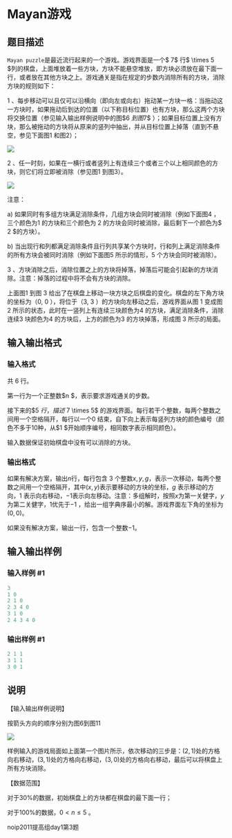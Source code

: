 # Mayan游戏

## 题目描述

`Mayan puzzle`是最近流行起来的一个游戏。游戏界面是一个$ 7$ 行$ \times 5 $列的棋盘，上面堆放着一些方块，方块不能悬空堆放，即方块必须放在最下面一行，或者放在其他方块之上。游戏通关是指在规定的步数内消除所有的方块，消除方块的规则如下：

1 、每步移动可以且仅可以沿横向（即向左或向右）拖动某一方块一格：当拖动这一方块时，如果拖动后到达的位置（以下称目标位置）也有方块，那么这两个方块将交换位置（参见输入输出样例说明中的图$6 $到图$7$ ）；如果目标位置上没有方块，那么被拖动的方块将从原来的竖列中抽出，并从目标位置上掉落（直到不悬空，参见下面图1 和图2）；

![](https://cdn.luogu.com.cn/upload/pic/103.png)

2 、任一时刻，如果在一横行或者竖列上有连续三个或者三个以上相同颜色的方块，则它们将立即被消除（参见图1 到图3）。

![](https://cdn.luogu.com.cn/upload/pic/102.png)

注意：

a) 如果同时有多组方块满足消除条件，几组方块会同时被消除（例如下面图$4$ ，三个颜色为$1$ 的方块和三个颜色为 $2$ 的方块会同时被消除，最后剩下一个颜色为$ 2 $的方块）。

b) 当出现行和列都满足消除条件且行列共享某个方块时，行和列上满足消除条件的所有方块会被同时消除（例如下面图5 所示的情形，5 个方块会同时被消除）。

3 、方块消除之后，消除位置之上的方块将掉落，掉落后可能会引起新的方块消除。注意：掉落的过程中将不会有方块的消除。

上面图1 到图 3 给出了在棋盘上移动一块方块之后棋盘的变化。棋盘的左下角方块的坐标为（0, 0 ），将位于（3, 3 ）的方块向左移动之后，游戏界面从图 1 变成图 2 所示的状态，此时在一竖列上有连续三块颜色为4 的方块，满足消除条件，消除连续3 块颜色为4 的方块后，上方的颜色为3 的方块掉落，形成图 3 所示的局面。

## 输入输出格式

### 输入格式

共 6 行。

第一行为一个正整数$n $，表示要求游戏通关的步数。

接下来的$5 $行，描述$ 7 \times 5$ 的游戏界面。每行若干个整数，每两个整数之间用一个空格隔开，每行以一个$0$ 结束，自下向上表示每竖列方块的颜色编号（颜色不多于$10$种，从$1 $开始顺序编号，相同数字表示相同颜色）。

输入数据保证初始棋盘中没有可以消除的方块。

### 输出格式

如果有解决方案，输出$n$行，每行包含 $3$ 个整数$x,y,g$，表示一次移动，每两个整数之间用一个空格隔开，其中$(x ,y)$表示要移动的方块的坐标，$g$ 表示移动的方向，$1$ 表示向右移动，$-1$表示向左移动。注意：多组解时，按照$x$为第一关健字，$y$为第二关健字，$1$优先于$-1$ ，给出一组字典序最小的解。游戏界面左下角的坐标为$(0 ,0)$。

如果没有解决方案，输出一行，包含一个整数$-1$。

## 输入输出样例

### 输入样例 #1

```cpp
3
1 0
2 1 0
2 3 4 0
3 1 0
2 4 3 4 0
```


### 输出样例 #1

```cpp
2 1 1
3 1 1
3 0 1
```


## 说明

【输入输出样例说明】

按箭头方向的顺序分别为图$6$到图$11$

![](https://cdn.luogu.com.cn/upload/pic/104.png)

样例输入的游戏局面如上面第一个图片所示，依次移动的三步是：$(2 ,1 )$处的方格向右移动，$(3,1)$处的方格向右移动，$(3,0)$处的方格向右移动，最后可以将棋盘上所有方块消除。

【数据范围】

对于$30\%$的数据，初始棋盘上的方块都在棋盘的最下面一行；

对于$100\%$的数据，$0 < n≤5$ 。

noip2011提高组day1第3题

